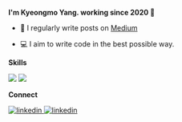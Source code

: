 **I'm Kyeongmo Yang. working since 2020 🚀**

- 📝 I regularly write posts on [Medium](https://gaeng2y.medium.com)

- 💻 I aim to write code in the best possible way.

**Skills**
<p dir="auto">
<img src="https://img.shields.io/badge/Swift-F05138?style=flat-square&logo=Swift&logoColor=white"/></a>
<img src="https://img.shields.io/badge/Objective C-000000?style=flat-square&logo=Apple&logoColor=white"/></a>
</p>

**Connect**
<div align="left">
 <a href="https://open.kakao.com/me/gaeng2" target="_blank">
<img src=https://img.shields.io/badge/kakaotalk-%23FFCD00.svg?&style=for-the-badge&logo=kakaotalk&logoColor=yellow alt=linkedin style="margin-bottom: 5px;" />
</a>
<a href="https://linkedin.com/in/gaeng2y" target="_blank">
<img src=https://img.shields.io/badge/linkedin-%231E77B5.svg?&style=for-the-badge&logo=linkedin&logoColor=white alt=linkedin style="margin-bottom: 5px;" />
</a>
</div>  
